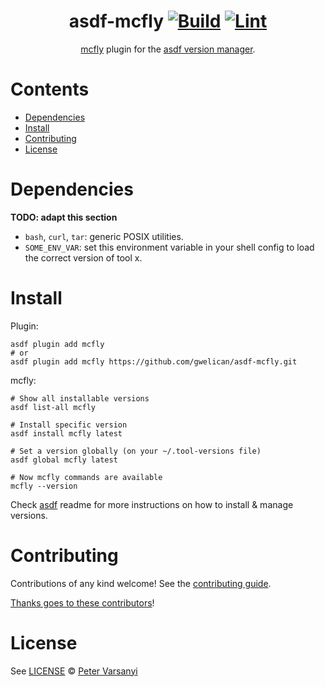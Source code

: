 <div align="center">

# asdf-mcfly [![Build](https://github.com/gwelican/asdf-mcfly/actions/workflows/build.yml/badge.svg)](https://github.com/gwelican/asdf-mcfly/actions/workflows/build.yml) [![Lint](https://github.com/gwelican/asdf-mcfly/actions/workflows/lint.yml/badge.svg)](https://github.com/gwelican/asdf-mcfly/actions/workflows/lint.yml)

[mcfly](https://github.com/cantino/mcfly) plugin for the [asdf version manager](https://asdf-vm.com).

</div>

# Contents

- [Dependencies](#dependencies)
- [Install](#install)
- [Contributing](#contributing)
- [License](#license)

# Dependencies

**TODO: adapt this section**

- `bash`, `curl`, `tar`: generic POSIX utilities.
- `SOME_ENV_VAR`: set this environment variable in your shell config to load the correct version of tool x.

# Install

Plugin:

```shell
asdf plugin add mcfly
# or
asdf plugin add mcfly https://github.com/gwelican/asdf-mcfly.git
```

mcfly:

```shell
# Show all installable versions
asdf list-all mcfly

# Install specific version
asdf install mcfly latest

# Set a version globally (on your ~/.tool-versions file)
asdf global mcfly latest

# Now mcfly commands are available
mcfly --version
```

Check [asdf](https://github.com/asdf-vm/asdf) readme for more instructions on how to
install & manage versions.

# Contributing

Contributions of any kind welcome! See the [contributing guide](contributing.md).

[Thanks goes to these contributors](https://github.com/gwelican/asdf-mcfly/graphs/contributors)!

# License

See [LICENSE](LICENSE) © [Peter Varsanyi](https://github.com/gwelican/)
